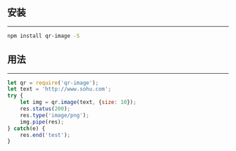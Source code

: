 ## 安装
***

```bash
npm install qr-image -S
```

## 用法
***

```javascript
let qr = require('qr-image');
let text = 'http://www.sohu.com';
try {
	let img = qr.image(text, {size: 10});
	res.status(200);
	res.type('image/png');
	img.pipe(res);
} catch(e) {
	res.end('test');
}
```

